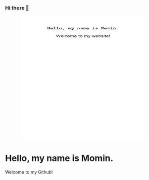 ### Hi there 👋
<div align="center">
    <img src="image-page-1.svg" width="400" height="400" alt="css-in-readme">
</div>

<!-- A big thank you to Prantham for the inspiration: https://twitter.com/Prathkum/status/1392434632935841793 -->

<h1>Hello, my name is Momin.</h1>
<p class="subtitle">Welcome to my Github!</p>
  <foreignObject width="100%" height="100%">
<style>

:root {
  --bg-color: hsl(49 37% 94%);
  --typewriterSpeed: 6s;
  --typewriterCharacters: 24;
}

body {
  margin: 0;
  font-family: "Source Sans Pro", sans-serif;
  min-height: 100vh;
  display: grid;
  place-content: center;
  text-align: center;
  background: var(--bg-color);
}

h1 {
  font-size: clamp(1rem, 3vw + 1rem, 4rem);
  position: relative;
  font-family: "Source Code Pro", monospace;
  position: relative;
  width: max-content;
}

h1::before,
h1::after {
  content: "";
  position: absolute;
  top: 0;
  right: 0;
  bottom: 0;
  left: 0;
}

h1::before {
  background: var(--bg-color);
  animation: typewriter var(--typewriterSpeed)
    steps(var(--typewriterCharacters)) 1s forwards;
}

h1::after {
  width: 0.125em;
  background: black;
  animation: typewriter var(--typewriterSpeed)
      steps(var(--typewriterCharacters)) 1s forwards,
    blink 750ms steps(var(--typewriterCharacters)) infinite;
}

.subtitle {
  color: hsl(0 0% 0% / 0.7);
  font-size: 2rem;
  font-weight: 400;
  opacity: 0;
  transform: translateY(3rem);
  animation: fadeInUp 2s ease calc(var(--typewriterSpeed) + 2s) forwards;
}

@keyframes typewriter {
  to {
    left: 100%;
  }
}

@keyframes blink {
  to {
    background: transparent;
  }
}

@keyframes fadeInUp {
  to {
    opacity: 1;
    transform: translateY(0);
  }
}

#yt-link {
  position: absolute;
  bottom: 2em;
  width: 100%;
  color: hsl(0 0 0 / 0.7);

  &:hover,
  &:focus {
    color: teal;
  }
}

<!--
**Momin606/Momin606** is a ✨ _special_ ✨ repository because its `README.md` (this file) appears on your GitHub profile.

Here are some ideas to get you started:

- 🔭 I’m currently working on ...
- 🌱 I’m currently learning ...
- 👯 I’m looking to collaborate on ...
- 🤔 I’m looking for help with ...
- 💬 Ask me about ...
- 📫 How to reach me: ...
- 😄 Pronouns: ...
- ⚡ Fun fact: ...
-->
